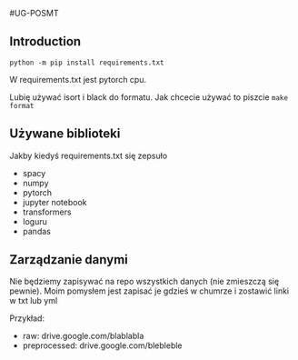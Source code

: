 #UG-POSMT

## Introduction

`python -m pip install requirements.txt`

W requirements.txt jest pytorch cpu.

Lubię używać isort i black do formatu.
Jak chcecie używać to piszcie `make format`

## Używane biblioteki
Jakby kiedyś requirements.txt się zepsuło
* spacy
* numpy
* pytorch
* jupyter notebook
* transformers
* loguru
* pandas

## Zarządzanie danymi
Nie będziemy zapisywać na repo wszystkich danych (nie zmieszczą się pewnie).
Moim pomysłem jest zapisać je gdzieś w chumrze i zostawić linki w txt lub yml

Przykład:
* raw: drive.google.com/blablabla
* preprocessed: drive.google.com/blebleble
